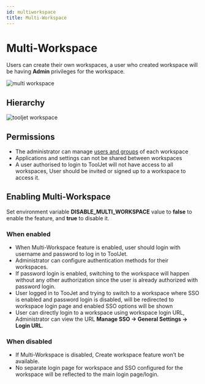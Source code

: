 ```yaml
---
id: multiworkspace
title: Multi-Workspace
---
```


# Multi-Workspace

Users can create their own workspaces, a user who created workspace will be having **Admin** privileges for the workspace.

<img className="screenshot-full" src="/img/multiworkspace/multi-workspace.gif" alt="multi workspace" />

## Hierarchy

<div style={{textAlign: 'center'}}>
  
<img className="screenshot-full" src="/img/multiworkspace/Tooljet-workspace.png" alt="tooljet workspace" />

</div>

## Permissions

- The administrator can manage [users and groups](/docs/tutorial/manage-users-groups) of each workspace
- Applications and settings can not be shared between workspaces
- A user authorised to login to ToolJet will not have access to all workspaces, User should be invited or signed up to a workspace to access it.

## Enabling Multi-Workspace

Set environment variable **DISABLE_MULTI_WORKSPACE** value to **false** to enable the feature, and **true** to disable it.

### When enabled

- When Multi-Workspace feature is enabled, user should login with username and password to log in to ToolJet.
- Administrator can configure authentication methods for their workspaces.
- If password login is enabled, switching to the workspace will happen without any other authorization since the user is already authorized with password login.
- User logged in to TooJet and trying to switch to a workspace where SSO is enabled and password login is disabled, will be redirected to workspace login page and enabled SSO options will be shown
- User can directly login to a workspace using workspace login URL, Administrator can view the URL **Manage SSO -> General Settings -> Login URL**.

### When disabled

- If Multi-Workspace is disabled, Create workspace feature won’t be available.
- No separate login page for workspace and SSO configured for the workspace will be reflected to the main login page/login.
